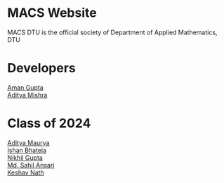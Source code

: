 # MACS Website
MACS DTU is the official society of Department of Applied Mathematics, DTU

# Developers
[Aman Gupta](https://www.linkedin.com/in/ag0604/)\
[Aditya Mishra](https://www.linkedin.com/in/aditya-m-33119a233/)

# Class of 2024
[Aditya Maurya](https://www.linkedin.com/in/aditya-maurya0702/)\
[Ishan Bhateja](https://www.linkedin.com/in/ishan-bhateja/)\
[Nikhil Gupta](https://www.linkedin.com/in/nikhil-gupta-2601/)\
[Md. Sahil Ansari](https://www.linkedin.com/in/inquisitivesahil/)\
[Keshav Nath](https://www.linkedin.com/in/keshav-nath/)
